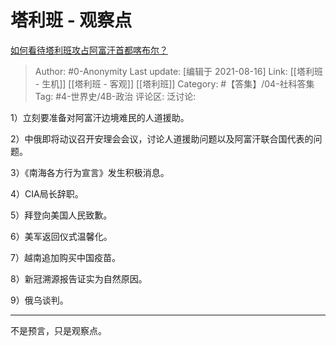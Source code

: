 # 塔利班 - 观察点
[如何看待塔利班攻占阿富汗首都喀布尔？](https://www.zhihu.com/question/479782070/answer/2062739282)

> Author: #0-Anonymity
> Last update: [编辑于 2021-08-16]
> Link: [[塔利班 - 生机]] [[塔利班 - 客观]] [[塔利班]]
> Category: #【答集】/04-社科答集
> Tag: #4-世界史/4B-政治
> 评论区:
> 泛讨论:

1）立刻要准备对阿富汗边境难民的人道援助。

2）中俄即将动议召开安理会会议，讨论人道援助问题以及阿富汗联合国代表的问题。

3）《南海各方行为宣言》发生积极消息。

4）CIA局长辞职。

5）拜登向美国人民致歉。

6）美军返回仪式温馨化。

7）越南追加购买中国疫苗。

8）新冠溯源报告证实为自然原因。

9）俄乌谈判。

---

不是预言，只是观察点。
